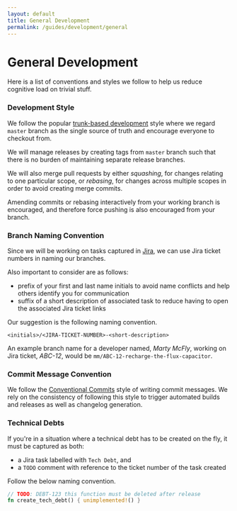 ```yaml
---
layout: default
title: General Development
permalink: /guides/development/general
---
```


[conventional-commits]: https://www.conventionalcommits.org/en/v1.0.0/
[jira]: https://ajunanetwork.atlassian.net/jira
[trunk-based-development]: https://trunkbaseddevelopment.com/

# General Development

Here is a list of conventions and styles we follow to help us reduce cognitive load on trivial stuff.

### Development Style

We follow the popular [trunk-based development][trunk-based-development] style where we regard `master` branch as the single source of truth and encourage everyone to checkout from.

We will manage releases by creating tags from `master` branch such that there is no burden of maintaining separate release branches.

We will also merge pull requests by either _squashing_, for changes relating to one particular scope, or _rebasing_, for changes across multiple scopes in order to avoid creating merge commits.

Amending commits or rebasing interactively from your working branch is encouraged, and therefore force pushing is also encouraged from your branch.

### Branch Naming Convention

Since we will be working on tasks captured in [Jira][jira], we can use Jira ticket numbers in naming our branches.

Also important to consider are as follows:

- prefix of your first and last name initials to avoid name conflicts and help others identify you for communication
- suffix of a short description of associated task to reduce having to open the associated Jira ticket links

Our suggestion is the following naming convention.

```
<initials>/<JIRA-TICKET-NUMBER>-<short-description>
```

An example branch name for a developer named, _Marty McFly_, working on Jira ticket, _ABC-12_, would be `mm/ABC-12-recharge-the-flux-capacitor`.

### Commit Message Convention

We follow the [Conventional Commits][conventional-commits] style of writing commit messages.
We rely on the consistency of following this style to trigger automated builds and releases as well as changelog generation.

### Technical Debts

If you're in a situation where a technical debt has to be created on the fly, it must be captured as both:

- a Jira task labelled with `Tech Debt`, and
- a `TODO` comment with reference to the ticket number of the task created

Follow the below naming convention.

```rust
// TODO: DEBT-123 this function must be deleted after release
fn create_tech_debt() { unimplemented!() }
```

